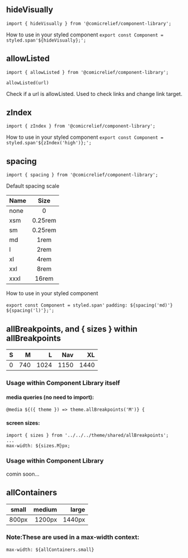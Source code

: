 ## hideVisually

`import { hideVisually } from '@comicrelief/component-library';`

How to use in your styled component
`export const Component = styled.span'${hideVisually};';`

## allowListed

`import { allowListed } from '@comicrelief/component-library';`

`allowListed(url)`

Check if a url is allowListed. Used to check links and change link target.

## zIndex

`import { zIndex } from '@comicrelief/component-library';`

How to use in your styled component
`export const Component = styled.span'${zIndex('high')};';`

## spacing

`import { spacing } from '@comicrelief/component-library';`

Default spacing scale

| Name |  Size   |
| :--- | :-----: |
| none |    0    |
| xsm  | 0.25rem |
| sm   | 0.25rem |
| md   |  1rem   |
| l    |  2rem   |
| xl   |  4rem   |
| xxl  |  8rem   |
| xxxl |  16rem  |

How to use in your styled component

`export const Component = styled.span'`
`padding: ${spacing('md)'} ${spacing('l)'};';`

## allBreakpoints, and { sizes } within allBreakpoints

| S    | M     | L      | Nav   | XL     |
|:----:|------:| ------:| -----:| ------:|
| 0    | 740   | 1024   | 1150  | 1440   |

### Usage within Component Library itself
#### media queries (no need to import):
`@media ${({ theme }) => theme.allBreakpoints('M')} {`

#### screen sizes:
```
import { sizes } from '../../../theme/shared/allBreakpoints';
...
max-width: ${sizes.M}px;
```

### Usage within Component Library
comin soon...

## allContainers
| small   | medium  | large  |
|:-------:|--------:| ------:|
| 800px   | 1200px  | 1440px |

### Note:These are used in a max-width context:
`max-width: ${allContainers.small}`
